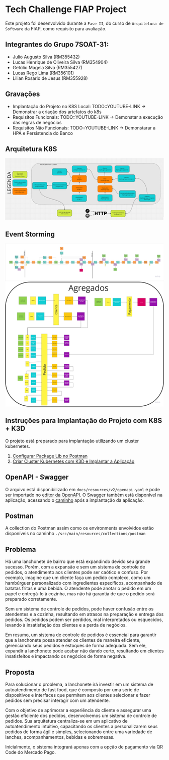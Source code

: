 # Tech Challenge FIAP Project

Este projeto foi desenvolvido durante a `Fase II`, do curso de `Arquitetura de Software` da FIAP, como requisito para avaliação.

## Integrantes do Grupo 7SOAT-31:

- Julio Augusto Silva (RM355432)
- Lucas Henrique de Oliveira Silva (RM354904)
- Getúlio Magela Silva (RM355427)
- Lucas Rego Lima (RM356101)
- Lilian Rosario de Jesus (RM355928)

## Gravações
- Implantação do Projeto no K8S Local: TODO::YOUTUBE-LINK -> Demonstrar a criação dos artefatos do k8s
- Requisitos Funcionais: TODO::YOUTUBE-LINK -> Demonstar a execução das regras de negócios
- Requisitos Não Funcionais: TODO::YOUTUBE-LINK -> Demonstarar a HPA e Persistencia do Banco

## Arquitetura K8S

![Arquitetura K8S](./docs/resources/v2/archtecture.k8s.png)

## Event Storming

![Event Storming](./docs/resources/v1/EventStormingEventFlow.png)
![Domain Aggregates](./docs/resources/v1/EventStormingAggregates.png)

## Instruções para Implantação do Projeto com K8S + K3D

O projeto está preparado para implantação utilizando um cluster kubernetes.

1. [Configurar Package Lib no Postman](./docs/resources/v2/postman/LIB_INSTRUCTIONS.md)
2. [Criar Cluster Kubernetes com K3D e Implantar a Aplicação](./k8s/README.md)

## OpenAPI - Swagger

O arquivo está disponibilizado em `docs/resources/v2/openapi.yaml` e pode ser importado no [editor da OpenAPI](https://editor.swagger.io).
O Swagger também está disponível na aplicação, acessando o [caminho](http://localhost:7777/fiap-burger/swagger-ui/index.html) após a implantação da aplicação.

## Postman

A collection do Postman assim como os environments envolvidos estão disponíveis no caminho `./src/main/resources/collections/postman`

## Problema

Há uma lanchonete de bairro que está expandindo devido seu grande sucesso. Porém, com a expansão e sem um sistema de controle de pedidos, o atendimento aos clientes pode ser caótico e confuso. Por exemplo, imagine que um cliente faça um pedido complexo, como um hambúrguer personalizado com ingredientes específicos, acompanhado de batatas fritas e uma bebida. O atendente pode anotar o pedido em um papel e entregá-lo à cozinha, mas não há garantia de que o pedido será preparado corretamente.

Sem um sistema de controle de pedidos, pode haver confusão entre os atendentes e a cozinha, resultando em atrasos na preparação e entrega dos pedidos. Os pedidos podem ser perdidos, mal interpretados ou esquecidos, levando à insatisfação dos clientes e a perda de negócios.

Em resumo, um sistema de controle de pedidos é essencial para garantir que a lanchonete possa atender os clientes de maneira eficiente, gerenciando seus pedidos e estoques de forma adequada. Sem ele, expandir a lanchonete pode acabar não dando certo, resultando em clientes insatisfeitos e impactando os negócios de forma negativa.

## Proposta

Para solucionar o problema, a lanchonete irá investir em um sistema de autoatendimento de fast food, que é composto por uma série de dispositivos e interfaces que permitem aos clientes selecionar e fazer pedidos sem precisar interagir com um atendente.

Com o objetivo de aprimorar a experiência do cliente e assegurar uma gestão eficiente dos pedidos, desenvolvemos um sistema de controle de pedidos. Sua arquitetura centraliza-se em um aplicativo de autoatendimento intuitivo, capacitando os clientes a personalizarem seus pedidos de forma ágil e simples, selecionando entre uma variedade de lanches, acompanhamentos, bebidas e sobremesas.

Inicialmente, o sistema integrará apenas com a opção de pagamento via QR Code do Mercado Pago.
